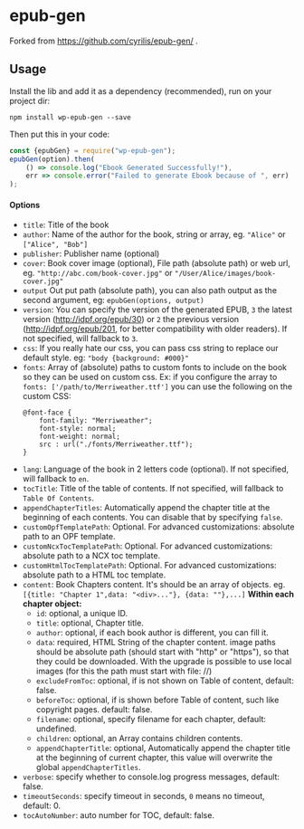 # epub-gen

Forked from https://github.com/cyrilis/epub-gen/ .

## Usage

Install the lib and add it as a dependency (recommended), run on your project dir:

```shell script
npm install wp-epub-gen --save
```
  
Then put this in your code:

```javascript
const {epubGen} = require("wp-epub-gen");
epubGen(option).then(
    () => console.log("Ebook Generated Successfully!"),
    err => console.error("Failed to generate Ebook because of ", err)
);
```

#### Options

- `title`:
    Title of the book
- `author`:
    Name of the author for the book, string or array, eg. `"Alice"` or `["Alice", "Bob"]`
- `publisher`:
    Publisher name (optional)
- `cover`:
    Book cover image (optional), File path (absolute path) or web url, eg. `"http://abc.com/book-cover.jpg"` or `"/User/Alice/images/book-cover.jpg"`
- `output`
    Out put path (absolute path), you can also path output as the second argument, eg: `epubGen(options, output)`
- `version`:
    You can specify the version of the generated EPUB, `3` the latest version (http://idpf.org/epub/30) or `2` the previous version (http://idpf.org/epub/201, for better compatibility with older readers). If not specified, will fallback to `3`.
- `css`:
    If you really hate our css, you can pass css string to replace our default style. eg: `"body {background: #000}"`
- `fonts`:
    Array of (absolute) paths to custom fonts to include on the book so they can be used on custom css. Ex: if you configure the array to `fonts: ['/path/to/Merriweather.ttf']` you can use the following on the custom CSS:
    ```
    @font-face {
        font-family: "Merriweather";
        font-style: normal;
        font-weight: normal;
        src : url("./fonts/Merriweather.ttf");
    }
    ```
- `lang`:
    Language of the book in 2 letters code (optional). If not specified, will fallback to `en`.
- `tocTitle`:
    Title of the table of contents. If not specified, will fallback to `Table Of Contents`.
- `appendChapterTitles`:
    Automatically append the chapter title at the beginning of each contents. You can disable that by specifying `false`.
- `customOpfTemplatePath`:
    Optional. For advanced customizations: absolute path to an OPF template.
- `customNcxTocTemplatePath`:
    Optional. For advanced customizations: absolute path to a NCX toc template.
- `customHtmlTocTemplatePath`:
    Optional. For advanced customizations: absolute path to a HTML toc template.
- `content`:
    Book Chapters content. It's should be an array of objects. eg. `[{title: "Chapter 1",data: "<div>..."}, {data: ""},...]`
    **Within each chapter object:**
    - `id`:
        optional, a unique ID.
    - `title`:
        optional, Chapter title.
    - `author`:
        optional, if each book author is different, you can fill it.
    - `data`:
        required, HTML String of the chapter content. image paths should be absolute path (should start with "http" or "https"), so that they could be downloaded. With the upgrade is possible to use local images (for this the path  must start with file: //)
    - `excludeFromToc`:
        optional, if is not shown on Table of content, default: false.
    - `beforeToc`:
        optional, if is shown before Table of content, such like copyright pages. default: false.
    - `filename`:
        optional, specify filename for each chapter, default: undefined.
    - `children`:
        optional, an Array contains children contents.
    - `appendChapterTitle`:
        optional, Automatically append the chapter title at the beginning of current chapter, this value will overwrite the global `appendChapterTitles`.
- `verbose`:
    specify whether to console.log progress messages, default: false.
- `timeoutSeconds`:
    specify timeout in seconds, `0` means no timeout, default: 0.
- `tocAutoNumber`:
    auto number for TOC, default: false.
